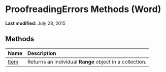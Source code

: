 
# ProofreadingErrors Methods (Word)

 **Last modified:** July 28, 2015


## Methods



|**Name**|**Description**|
|:-----|:-----|
| [Item](ef5d363b-4fba-3232-0f87-b1fe2e8a1fae.md)|Returns an individual  **Range** object in a collection.|
